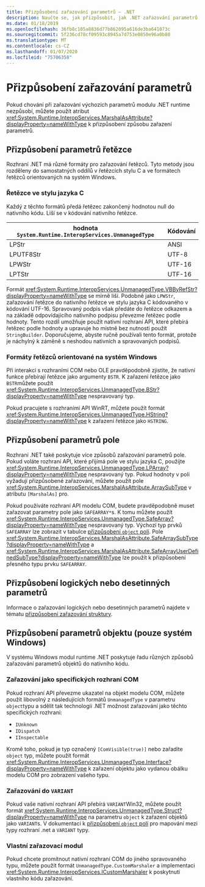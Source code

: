 ```yaml
---
title: Přizpůsobení zařazování parametrů – .NET
description: Naučte se, jak přizpůsobit, jak .NET zařazování parametrů do nativní reprezentace.
ms.date: 01/18/2019
ms.openlocfilehash: 36fb8c105a8836d77b862095a616de3ba641073c
ms.sourcegitcommit: 5f236cd78cf09593c8945a7d753e0850e96a0b80
ms.translationtype: MT
ms.contentlocale: cs-CZ
ms.lasthandoff: 01/07/2020
ms.locfileid: "75706358"
---
```

# <a name="customizing-parameter-marshaling"></a>Přizpůsobení zařazování parametrů

Pokud chování při zařazování výchozích parametrů modulu .NET runtime nezpůsobí, můžete použít atribut <xref:System.Runtime.InteropServices.MarshalAsAttribute?displayProperty=nameWithType> k přizpůsobení způsobu zařazení parametrů.

## <a name="customizing-string-parameters"></a>Přizpůsobení parametrů řetězce

Rozhraní .NET má různé formáty pro zařazování řetězců. Tyto metody jsou rozděleny do samostatných oddílů v řetězcích stylu C a ve formátech řetězců orientovaných na systém Windows.

### <a name="c-style-strings"></a>Řetězce ve stylu jazyka C

Každý z těchto formátů předá řetězec zakončený hodnotou null do nativního kódu. Liší se v kódování nativního řetězce.

| hodnota `System.Runtime.InteropServices.UnmanagedType` | Kódování |
|------------------------------------------------------|----------|
| LPStr | ANSI |
| LPUTF8Str | UTF-8 | 
| LPWStr | UTF-16 |
| LPTStr | UTF-16 |

Formát <xref:System.Runtime.InteropServices.UnmanagedType.VBByRefStr?displayProperty=nameWithType> se mírně liší. Podobně jako `LPWStr`, zařazování řetězce do nativního řetězce ve stylu jazyka C kódovaného v kódování UTF-16. Spravovaný podpis však předáte do řetězce odkazem a na základě odpovídajícího nativního podpisu převezme řetězec podle hodnoty. Tento rozdíl umožňuje použít nativní rozhraní API, které přebírá řetězec podle hodnoty a upravuje ho místně bez nutnosti použít `StringBuilder`. Doporučujeme, abyste ručně používali tento formát, protože je náchylný k záměně s neshodou nativních a spravovaných podpisů.

### <a name="windows-centric-string-formats"></a>Formáty řetězců orientované na systém Windows

Při interakci s rozhraními COM nebo OLE pravděpodobně zjistíte, že nativní funkce přebírají řetězce jako argumenty `BSTR`. K zařazení řetězce jako `BSTR`můžete použít <xref:System.Runtime.InteropServices.UnmanagedType.BStr?displayProperty=nameWithType> nespravovaný typ.

Pokud pracujete s rozhraními API WinRT, můžete použít formát <xref:System.Runtime.InteropServices.UnmanagedType.HString?displayProperty=nameWithType> k zařazení řetězce jako `HSTRING`.

## <a name="customizing-array-parameters"></a>Přizpůsobení parametrů pole

Rozhraní .NET také poskytuje více způsobů zařazování parametrů pole. Pokud voláte rozhraní API, které přijímá pole ve stylu jazyka C, použijte <xref:System.Runtime.InteropServices.UnmanagedType.LPArray?displayProperty=nameWithType> nespravovaný typ. Pokud hodnoty v poli vyžadují přizpůsobené zařazování, můžete použít pole <xref:System.Runtime.InteropServices.MarshalAsAttribute.ArraySubType> v atributu `[MarshalAs]` pro.

Pokud používáte rozhraní API modelu COM, budete pravděpodobně muset zařazovat parametry pole jako `SAFEARRAY*`s. K tomu můžete použít <xref:System.Runtime.InteropServices.UnmanagedType.SafeArray?displayProperty=nameWithType> nespravovaný typ. Výchozí typ prvků `SAFEARRAY` lze zobrazit v tabulce [přizpůsobení `object` polí](./customize-struct-marshaling.md#marshaling-systemobjects). Pole <xref:System.Runtime.InteropServices.MarshalAsAttribute.SafeArraySubType?displayProperty=nameWithType> a <xref:System.Runtime.InteropServices.MarshalAsAttribute.SafeArrayUserDefinedSubType?displayProperty=nameWithType> lze použít k přizpůsobení přesného typu prvku `SAFEARRAY`.

## <a name="customizing-boolean-or-decimal-parameters"></a>Přizpůsobení logických nebo desetinných parametrů

Informace o zařazování logických nebo desetinných parametrů najdete v tématu [přizpůsobení zařazování struktury](customize-struct-marshaling.md).

## <a name="customizing-object-parameters-windows-only"></a>Přizpůsobení parametrů objektu (pouze systém Windows)

V systému Windows modul runtime .NET poskytuje řadu různých způsobů zařazování parametrů objektů do nativního kódu.

### <a name="marshaling-as-specific-com-interfaces"></a>Zařazování jako specifických rozhraní COM

Pokud rozhraní API převezme ukazatel na objekt modelu COM, můžete použít libovolný z následujících formátů `UnmanagedType` v parametru `object`typu a sdělit tak technologii .NET možnost zařazování jako těchto specifických rozhraní:

- `IUnknown`
- `IDispatch`
- `IInspectable`

Kromě toho, pokud je typ označený `[ComVisible(true)]` nebo zařadíte `object` typ, můžete použít formát <xref:System.Runtime.InteropServices.UnmanagedType.Interface?displayProperty=nameWithType> k zařazení objektu jako vydanou obálku modelu COM pro zobrazení vašeho typu.

### <a name="marshaling-to-a-variant"></a>Zařazování do `VARIANT`

Pokud vaše nativní rozhraní API přebírá `VARIANT`Win32, můžete použít formát <xref:System.Runtime.InteropServices.UnmanagedType.Struct?displayProperty=nameWithType> na parametru `object` k zařazení objektů jako `VARIANT`s. V dokumentaci k [přizpůsobení `object` polí](customize-struct-marshaling.md#marshaling-systemobjects) pro mapování mezi typy rozhraní .net a `VARIANT` typy.

### <a name="custom-marshalers"></a>Vlastní zařazovací modul

Pokud chcete promítnout nativní rozhraní COM do jiného spravovaného typu, můžete použít formát `UnmanagedType.CustomMarshaler` a implementaci <xref:System.Runtime.InteropServices.ICustomMarshaler> k poskytnutí vlastního kódu zařazování.
